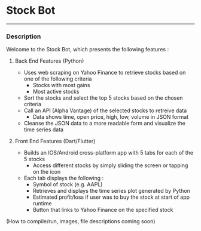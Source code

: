 # Stock Bot
-----
### Description
Welcome to the Stock Bot, which presents the following features : 

1) Back End Features (Python)

    * Uses web scraping on Yahoo Finance to retrieve stocks based on one of the following criteria
  	   * Stocks with most gains 
  	   * Most active stocks
    * Sort the stocks and select the top 5 stocks based on the chosen criteria
    * Call an API (Alpha Vantage) of the selected stocks to retreive data
  	   * Data shows time, open price, high, low, volume in JSON format 
    * Cleanse the JSON data to a more readable form and visualize the time series data 

  
2) Front End Features (Dart/Flutter)

    * Builds an IOS/Android cross-platform app with 5 tabs for each of the 5 stocks
  	   * Access different stocks by simply sliding the screen or tapping on the icon
    * Each tab displays the following :
  	   * Symbol of stock (e.g. AAPL)
  	   * Retrieves and displays the time series plot generated by Python
  	   * Estimated profit/loss if user was to buy the stock at start of app runtime
  	   * Button that links to Yahoo Finance on the specified stock 

(How to compile/run, images, file descriptions coming soon)   

  
